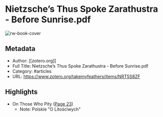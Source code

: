 # Nietzsche’s Thus Spoke Zarathustra - Before Sunrise.pdf

![rw-book-cover](https://readwise-assets.s3.amazonaws.com/static/images/article2.74d541386bbf.png)

## Metadata
- Author: [[zotero.org]]
- Full Title: Nietzsche’s Thus Spoke Zarathustra - Before Sunrise.pdf
- Category: #articles
- URL: https://www.zotero.org/takemyfeathers/items/NRT5S8ZF

## Highlights
- On Those Who Pity ([Page 23](zotero://open-pdf/library/items/?page=23%&annotation=J7KHQB72))
    - Note: Polskie "O Litościwych"
